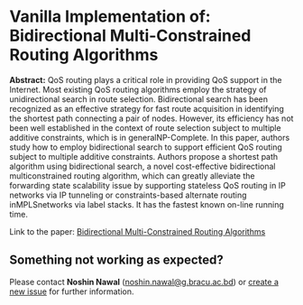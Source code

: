 Vanilla Implementation of: Bidirectional Multi-Constrained Routing Algorithms
==================================================== 


**Abstract:** QoS routing plays a critical role in providing QoS support in the Internet. Most existing QoS routing algorithms employ the strategy of unidirectional search in route selection. Bidirectional search has been recognized as an effective strategy for fast route acquisition in identifying the shortest path connecting a pair of nodes. However, its efficiency has not been well established in the context of route selection subject to multiple additive constraints, which is in generalNP-Complete. In this paper, authors study how to employ bidirectional search to support efficient QoS routing subject to multiple additive constraints. Authors propose a shortest path algorithm using bidirectional search, a novel cost-effective bidirectional multiconstrained routing algorithm, which can greatly alleviate the forwarding state scalability issue by supporting stateless QoS routing in IP networks via IP tunneling or constraints-based alternate routing inMPLSnetworks via label stacks. It has the fastest known on-line running time.

Link to the paper: [Bidirectional Multi-Constrained Routing Algorithms](https://www.computer.org/csdl/journal/tc/2014/09/06475940/13rRUNvya8H)


Something not working as expected?
------------------------------------

Please contact **Noshin Nawal** (noshin.nawal@g.bracu.ac.bd) or [create a new issue](https://github.com/Nawal095/Bidirectional-Multi-Constrained-K-shortest-path-Algorithm/issues/new) for further information.